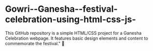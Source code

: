 # Gowri--Ganesha--festival-celebration-using-html-css-js-
This GitHub repository is a simple HTML/CSS project for a Ganesha Celebration webpage. It features basic design elements and content to commemorate the festival." 🎉
